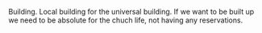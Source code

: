 Building. Local building for the universal building. If we want to be built up we need to be absolute for the chuch life, not having any reservations.
